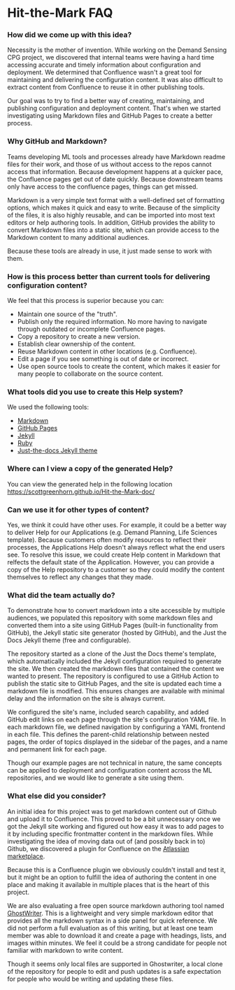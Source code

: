 # Hit-the-Mark FAQ

### How did we come up with this idea?
Necessity is the mother of invention. While working on the Demand Sensing CPG project, we discovered that internal teams were having a hard time accessing accurate and timely information about configuration and deployment. We determined that Confluence wasn't a great tool for maintaining and delivering the configuration content. It was also difficult to extract content from Confluence to reuse it in other publishing tools. 

Our goal was to try to find a better way of creating, maintaining, and publishing configuration and deployment content. That's when we started investigating using Markdown files and GitHub Pages to create a better process. 

### Why GitHub and Markdown?
Teams developing ML tools and processes already have Markdown readme files for their work, and those of us without access to the repos cannot access that information. Because development happens at a quicker pace, the Confluence pages get out of date quickly. Because downstream teams only have access to the confluence pages, things can get missed.

Markdown is a very simple text format with a well-defined set of formatting options, which makes it quick and easy to write. Because of the simplicity of the files, it is also highly reusable, and can be imported into most text editors or help authoring tools. In addition, GitHub provides the ability to convert Markdown files into a static site, which can provide access to the Markdown content to many additional audiences. 

Because these tools are already in use, it just made sense to work with them.

### How is this process better than current tools for delivering configuration content?
We feel that this process is superior because you can:
+ Maintain one source of the "truth".
+ Publish only the required information. No more having to navigate through outdated or incomplete Confluence pages.
+ Copy a repository to create a new version.
+ Establish clear ownership of the content.
+ Reuse Markdown content in other locations (e.g. Confluence).
+ Edit a page if you see something is out of date or incorrect.
+ Use open source tools to create the content, which makes it easier for many people to collaborate on the source content.

### What tools did you use to create this Help system?
We used the following tools:
+ [Markdown](https://daringfireball.net/projects/markdown/)
+ [GitHub Pages](https://pages.github.com/)
+ [Jekyll](https://jekyllrb.com/)
+ [Ruby](https://www.ruby-lang.org/en/)
+ [Just-the-docs Jekyll theme](https://just-the-docs.github.io/just-the-docs/)

### Where can I view a copy of the generated Help? 
You can view the generated help in the following location https://scottgreenhorn.github.io/Hit-the-Mark-doc/

### Can we use it for other types of content?
Yes, we think it could have other uses. For example, it could be a better way to deliver Help for our Applications (e.g. Demand Planning, Life Sciences template). Because customers often modify resources to reflect their processes, the Applications Help doesn't always reflect what the end users see. To resolve this issue, we could create Help content in Markdown that relfects the default state of the Application. However, you can provide a copy of the Help repository to a customer so they could modify the content themselves to reflect any changes that they made.

### What did the team actually do?
To demonstrate how to convert markdown into a site accessible by multiple audiences, we populated this repository with some markdown files and converted them into a site using GitHub Pages (built-in functionality from GitHub), the Jekyll static site generator (hosted by GitHub), and the Just the Docs Jekyll theme (free and configurable).

The repository started as a clone of the Just the Docs theme's template, which automatically included the Jekyll configuration required to generate the site. We then created the markdown files that contained the content we wanted to present. The repository is configured to use a GitHub Action to publish the static site to GitHub Pages, and the site is updated each time a markdown file is modified. This ensures changes are available with minimal delay and the information on the site is always current.

We configured the site's name, included search capability, and added GitHub edit links on each page through the site's configuration YAML file. In each markdown file, we defined navigation by configuring a YAML frontend in each file. This defines the parent-child relationship between nested pages, the order of topics displayed in the sidebar of the pages, and a name and permanent link for each page.

Though our example pages are not technical in nature, the same concepts can be applied to deployment and configuration content across the ML repositories, and we would like to generate a site using them.

### What else did you consider?
An initial idea for this project was to get markdown content out of Github and upload it to Confluence. This proved to be a bit unnecessary once we got the Jekyll site working and figured out how easy it was to add pages to it by including specific frontmatter content in the markdown files. While investigating the idea of moving data out of (and possibly back in to) Github, we discovered a plugin for Confluence on the [Atlassian marketplace](https://marketplace.atlassian.com/apps/1216106/github-links-for-confluence?hosting=cloud&tab=overview).

Because this is a Confluence plugin we obviously couldn't install and test it, but it might be an option to fulfill the idea of authoring the content in one place and making it available in multiple places that is the heart of this project.

We are also evaluating a free open source markdown authoring tool named [GhostWriter](https://github.com/KDE/ghostwriter/releases/tag/2.1.6). This is a lightweight and very simple markdown editor that provides all the markdown syntax in a side panel for quick reference. We did not perform a full evaluation as of this writing, but at least one team member was able to download it and create a page with headings, lists, and images within minutes. We feel it could be a strong candidate for people not familiar with markdown to write content.

Though it seems only local files are supported in Ghostwriter, a local clone of the repository for people to edit and push updates is a safe expectation for people who would be writing and updating these files.
